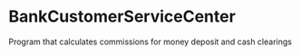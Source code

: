 # BankCustomerServiceCenter
Program that calculates commissions for money deposit and cash clearings

